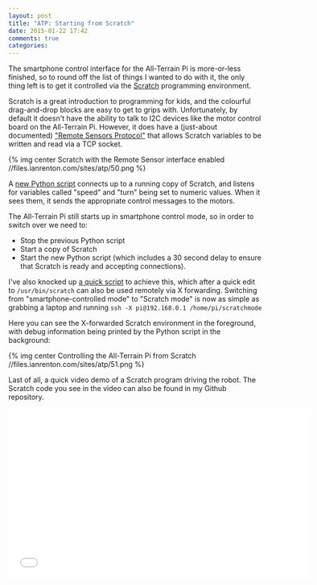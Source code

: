 ```yaml
---
layout: post
title: "ATP: Starting from Scratch"
date: 2015-01-22 17:42
comments: true
categories: 
---
```


The smartphone control interface for the All-Terrain Pi is more-or-less finished, so to round off the list of things I wanted to do with it, the only thing left is to get it controlled via the [Scratch](http://scratch.mit.edu/) programming environment.

Scratch is a great introduction to programming for kids, and the colourful drag-and-drop blocks are easy to get to grips with. Unfortunately, by default it doesn't have the ability to talk to I2C devices like the motor control board on the All-Terrain Pi. However, it does have a (just-about documented) ["Remote Sensors Protocol"](http://wiki.scratch.mit.edu/wiki/Remote_Sensors_Protocol) that allows Scratch variables to be written and read via a TCP socket.

{% img center Scratch with the Remote Sensor interface enabled //files.ianrenton.com/sites/atp/50.png %}

A [new Python script](https://github.com/ianrenton/All-Terrain-Pi/blob/master/home/pi/atp/scratchrx.py) connects up to a running copy of Scratch, and listens for variables called "speed" and "turn" being set to numeric values. When it sees them, it sends the appropriate control messages to the motors.

The All-Terrain Pi still starts up in smartphone control mode, so in order to switch over we need to:

* Stop the previous Python script
* Start a copy of Scratch
* Start the new Python script (which includes a 30 second delay to ensure that Scratch is ready and accepting connections).

I've also knocked up [a quick script](https://github.com/ianrenton/All-Terrain-Pi/blob/master/home/pi/scratchmode) to achieve this, which after a quick edit to `/usr/bin/scratch` can also be used remotely via X forwarding. Switching from "smartphone-controlled mode" to "Scratch mode" is now as simple as grabbing a laptop and running `ssh -X pi@192.168.0.1 /home/pi/scratchmode`

Here you can see the X-forwarded Scratch environment in the foreground, with debug information being printed by the Python script in the background:

{% img center Controlling the All-Terrain Pi from Scratch //files.ianrenton.com/sites/atp/51.png %}

Last of all, a quick video demo of a Scratch program driving the robot. The Scratch code you see in the video can also be found in my Github repository.

<center><iframe src="//player.vimeo.com/video/117524704" width="600" height="338" frameborder="0" webkitallowfullscreen mozallowfullscreen allowfullscreen></iframe></center>